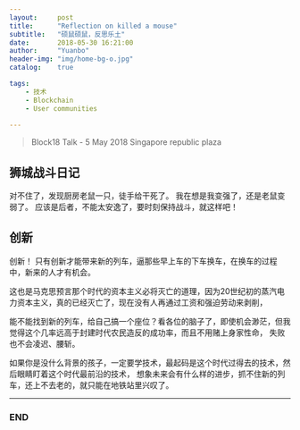 ```yaml
---
layout:     post
title:      "Reflection on killed a mouse"
subtitle:   "硕鼠硕鼠，反思乐土"
date:       2018-05-30 16:21:00
author:     "Yuanbo"
header-img: "img/home-bg-o.jpg"
catalog:    true

tags:
    - 技术
    - Blockchain
    - User communities
    
---
```

> Block18 Talk -  5 May 2018 Singapore republic plaza 


## 狮城战斗日记 



对不住了，发现厨房老鼠一只，徒手给干死了。
我在想是我变强了，还是老鼠变弱了。
应该是后者，不能太安逸了，要时刻保持战斗，就这样吧！
 
## 创新

创新！ 只有创新才能带来新的列车，逼那些早上车的下车换车，在换车的过程中，新来的人才有机会。



这也是马克思预言那个时代的资本主义必将灭亡的道理，因为20世纪初的蒸汽电力资本主义，真的已经灭亡了，现在没有人再通过工资和强迫劳动来剥削，


能不能找到新的列车，给自己搞一个座位？看各位的脑子了，即使机会渺茫，但我觉得这个几率远高于封建时代农民造反的成功率，而且不用赌上身家性命，
失败也不会凌迟、腰斩。 


  
如果你是没什么背景的孩子，一定要学技术，最起码是这个时代过得去的技术，然后眼睛盯着这个时代最前沿的技术，
想象未来会有什么样的进步，抓不住新的列车，还上不去老的，就只能在地铁站里兴叹了。



---

### END

